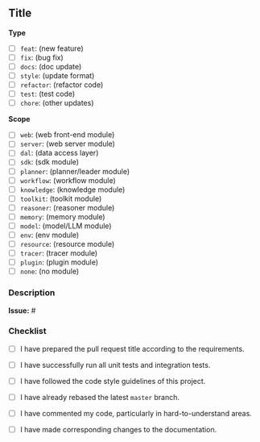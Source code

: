 <!--
Before opening your pull request, have a quick look at our contribution guidelines:
https://github.com/TuGraph-family/chat2graph/blob/master/community/CONTRIBUTING.md
-->

## Title
<!--
And make sure that the title of your pull request follows the following format:
`<type>(<scope>): <subject>`

`<type>` is the type of your pull request.
`<scope>` is optional (including `()`) when you choose `none`.
`<subject>` is a concise sentence in lowercase.
-->

**Type**
<!-- What is the type of your pull request? Open the item by `[x]` way. -->

- [ ] `feat`: (new feature)
- [ ] `fix`: (bug fix)
- [ ] `docs`: (doc update)
- [ ] `style`: (update format)
- [ ] `refactor`: (refactor code)
- [ ] `test`: (test code)
- [ ] `chore`: (other updates)

**Scope**
<!-- Which module does your pull request mainly modify? Select `none` when undetermined. -->

- [ ] `web`: (web front-end module)
- [ ] `server`: (web server module)
- [ ] `dal`: (data access layer)
- [ ] `sdk`: (sdk module)
- [ ] `planner`: (planner/leader module)
- [ ] `workflow`: (workflow module)
- [ ] `knowledge`: (knowledge module)
- [ ] `toolkit`: (toolkit module)
- [ ] `reasoner`: (reasoner module)
- [ ] `memory`: (memory module)
- [ ] `model`: (model/LLM module)
- [ ] `env`: (env module)
- [ ] `resource`: (resource module)
- [ ] `tracer`: (tracer module)
- [ ] `plugin`: (plugin module)
- [ ] `none`: (no module)

### Description
<!-- Provide the relevant issue number associated with your pull request if needed. -->

**Issue:** #

<!-- Provide more information about this pull request. -->

### Checklist

- [ ] I have prepared the pull request title according to the requirements.
- [ ] I have successfully run all unit tests and integration tests.
- [ ] I have followed the code style guidelines of this project.
- [ ] I have already rebased the latest `master` branch.
- [ ] I have commented my code, particularly in hard-to-understand areas.
- [ ] I have made corresponding changes to the documentation.

